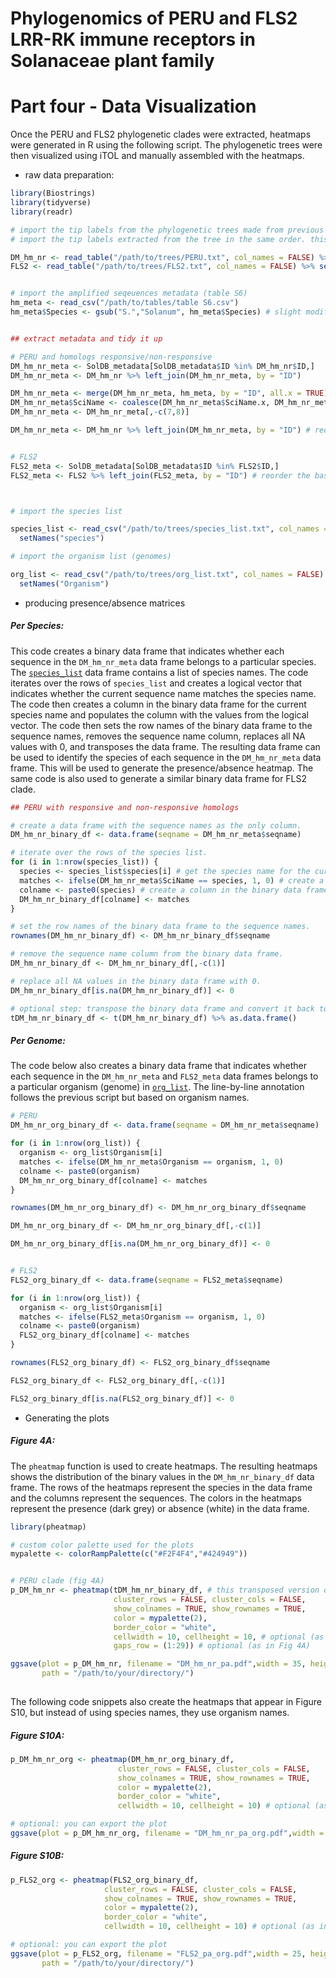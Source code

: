 # Phylogenomics of PERU and FLS2 LRR-RK immune receptors in Solanaceae plant family
# Part four - Data Visualization

Once the PERU and FLS2 phylogenetic clades were extracted, heatmaps were generated in R using the following script. The phylogenetic trees were then visualized using iTOL and manually assembled with the heatmaps.

- raw data preparation:
```R
library(Biostrings)
library(tidyverse)
library(readr)

# import the tip labels from the phylogenetic trees made from previous steps
# import the tip labels extracted from the tree in the same order. this was done using TreeViewer software

DM_hm_nr <- read_table("/path/to/trees/PERU.txt", col_names = FALSE) %>% setNames("ID") # PERU clade
FLS2 <- read_table("/path/to/trees/FLS2.txt", col_names = FALSE) %>% setNames("ID") # FLS2 clade


# import the amplified seqeuences metadata (table S6)
hm_meta <- read_csv("/path/to/tables/table S6.csv")
hm_meta$Species <- gsub("S.","Solanum", hm_meta$Species) # slight modifications to make it compatible with the rest of the data


## extract metadata and tidy it up

# PERU and homologs responsive/non-responsive
DM_hm_nr_meta <- SolDB_metadata[SolDB_metadata$ID %in% DM_hm_nr$ID,]
DM_hm_nr_meta <- DM_hm_nr %>% left_join(DM_hm_nr_meta, by = "ID")

DM_hm_nr_meta <- merge(DM_hm_nr_meta, hm_meta, by = "ID", all.x = TRUE) # add the species metadata of the responsive/non-responsive homologs
DM_hm_nr_meta$SciName <- coalesce(DM_hm_nr_meta$SciName.x, DM_hm_nr_meta$SciName.y) # clean up
DM_hm_nr_meta <- DM_hm_nr_meta[,-c(7,8)]

DM_hm_nr_meta <- DM_hm_nr %>% left_join(DM_hm_nr_meta, by = "ID") # reorder the based on the phylogenetic tree


# FLS2
FLS2_meta <- SolDB_metadata[SolDB_metadata$ID %in% FLS2$ID,]
FLS2_meta <- FLS2 %>% left_join(FLS2_meta, by = "ID") # reorder the based on the phylogenetic tree



# import the species list

species_list <- read_csv("/path/to/trees/species_list.txt", col_names = FALSE) %>% 
  setNames("species")

# import the organism list (genomes)

org_list <- read_csv("/path/to/trees/org_list.txt", col_names = FALSE) %>% 
  setNames("Organism")
```

- producing presence/absence matrices

##### Per Species:
This code creates a binary data frame that indicates whether each sequence in the `DM_hm_nr_meta` data frame belongs to a particular species. The [`species_list`](trees/species_list.txt) data frame contains a list of species names. The code iterates over the rows of `species_list` and creates a logical vector that indicates whether the current sequence name matches the species name. The code then creates a column in the binary data frame for the current species name and populates the column with the values from the logical vector. The code then sets the row names of the binary data frame to the sequence names, removes the sequence name column, replaces all NA values with 0, and transposes the data frame. The resulting data frame can be used to identify the species of each sequence in the `DM_hm_nr_meta` data frame. This will be used to generate the presence/absence heatmap. The same code is also used to generate a similar binary data frame for FLS2 clade.

```R
## PERU with responsive and non-responsive homologs

# create a data frame with the sequence names as the only column.
DM_hm_nr_binary_df <- data.frame(seqname = DM_hm_nr_meta$seqname)

# iterate over the rows of the species list.
for (i in 1:nrow(species_list)) {
  species <- species_list$species[i] # get the species name for the current row.
  matches <- ifelse(DM_hm_nr_meta$SciName == species, 1, 0) # create a logical vector that indicates whether the current sequence name matches the species name.
  colname <- paste0(species) # create a column in the binary data frame for the current species name.
  DM_hm_nr_binary_df[colname] <- matches
}

# set the row names of the binary data frame to the sequence names.
rownames(DM_hm_nr_binary_df) <- DM_hm_nr_binary_df$seqname 

# remove the sequence name column from the binary data frame.
DM_hm_nr_binary_df <- DM_hm_nr_binary_df[,-c(1)]

# replace all NA values in the binary data frame with 0.
DM_hm_nr_binary_df[is.na(DM_hm_nr_binary_df)] <- 0

# optional step: transpose the binary data frame and convert it back to a data frame. this changes the place of rows and columns.
tDM_hm_nr_binary_df <- t(DM_hm_nr_binary_df) %>% as.data.frame()

```

##### Per Genome:
The code below also creates a binary data frame that indicates whether each sequence in the `DM_hm_nr_meta` and `FLS2_meta` data frames belongs to a particular organism (genome) in [`org_list`](trees/org_list.txt). The line-by-line annotation follows the previous script but based on organism names.

```R
# PERU
DM_hm_nr_org_binary_df <- data.frame(seqname = DM_hm_nr_meta$seqname)

for (i in 1:nrow(org_list)) {
  organism <- org_list$Organism[i]
  matches <- ifelse(DM_hm_nr_meta$Organism == organism, 1, 0)
  colname <- paste0(organism)
  DM_hm_nr_org_binary_df[colname] <- matches
}

rownames(DM_hm_nr_org_binary_df) <- DM_hm_nr_org_binary_df$seqname

DM_hm_nr_org_binary_df <- DM_hm_nr_org_binary_df[,-c(1)]

DM_hm_nr_org_binary_df[is.na(DM_hm_nr_org_binary_df)] <- 0


# FLS2
FLS2_org_binary_df <- data.frame(seqname = FLS2_meta$seqname)

for (i in 1:nrow(org_list)) {
  organism <- org_list$Organism[i]
  matches <- ifelse(FLS2_meta$Organism == organism, 1, 0)
  colname <- paste0(organism)
  FLS2_org_binary_df[colname] <- matches
}

rownames(FLS2_org_binary_df) <- FLS2_org_binary_df$seqname

FLS2_org_binary_df <- FLS2_org_binary_df[,-c(1)]

FLS2_org_binary_df[is.na(FLS2_org_binary_df)] <- 0

```

- Generating the plots
##### Figure 4A:
The `pheatmap` function is used to create heatmaps. The resulting heatmaps shows the distribution of the binary values in the `DM_hm_nr_binary_df` data frame. The rows of the heatmaps represent the species in the data frame and the columns represent the sequences. The colors in the heatmaps represent the presence (dark grey) or absence (white) in the data frame.

```R
library(pheatmap)

# custom color palette used for the plots
mypalette <- colorRampPalette(c("#F2F4F4","#424949"))


# PERU clade (fig 4A)
p_DM_hm_nr <- pheatmap(tDM_hm_nr_binary_df, # this transposed version of the binary dataframe allows to visualize the heatmap horizontally
                       cluster_rows = FALSE, cluster_cols = FALSE, 
                       show_colnames = TRUE, show_rownames = TRUE,
                       color = mypalette(2), 
                       border_color = "white", 
                       cellwidth = 10, cellheight = 10, # optional (as in Fig 4A)
                       gaps_row = (1:29)) # optional (as in Fig 4A)

ggsave(plot = p_DM_hm_nr, filename = "DM_hm_nr_pa.pdf",width = 35, height = 15, units = "in", dpi = "retina", device = "pdf", 
       path = "/path/to/your/directory/")
      
```

The following code snippets also create the heatmaps that appear in Figure S10, but instead of using species names, they use organism names.

##### Figure S10A:
```R
p_DM_hm_nr_org <- pheatmap(DM_hm_nr_org_binary_df, 
                        cluster_rows = FALSE, cluster_cols = FALSE, 
                        show_colnames = TRUE, show_rownames = TRUE,
                        color = mypalette(2), 
                        border_color = "white", 
                        cellwidth = 10, cellheight = 10) # optional (as in fig S10A)

# optional: you can export the plot
ggsave(plot = p_DM_hm_nr_org, filename = "DM_hm_nr_pa_org.pdf",width = 25, height = 35, units = "in", dpi = "retina", device = "pdf", path = "/path/to/your/directory/")

```

##### Figure S10B:

```R
p_FLS2_org <- pheatmap(FLS2_org_binary_df, 
                     cluster_rows = FALSE, cluster_cols = FALSE, 
                     show_colnames = TRUE, show_rownames = TRUE,
                     color = mypalette(2), 
                     border_color = "white", 
                     cellwidth = 10, cellheight = 10) # optional (as in fig S10B)

# optional: you can export the plot
ggsave(plot = p_FLS2_org, filename = "FLS2_pa_org.pdf",width = 25, height = 25, units = "in", dpi = "retina", device = "pdf", 
       path = "/path/to/your/directory/")

```
